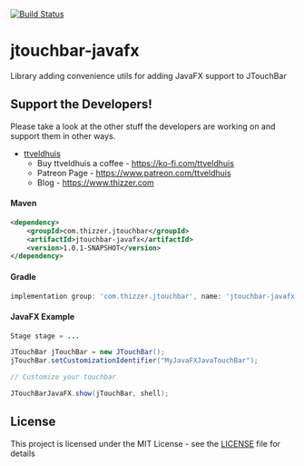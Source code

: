 [![Build Status](https://travis-ci.com/Thizzer/jtouchbar-javafx.svg?branch=master)](https://travis-ci.com/Thizzer/jtouchbar-javafx)

# jtouchbar-javafx
Library adding convenience utils for adding JavaFX support to JTouchBar

## Support the Developers!

Please take a look at the other stuff the developers are working on and support them in other ways.

* [ttveldhuis](https://github.com/ttveldhuis)
  * Buy ttveldhuis a coffee - https://ko-fi.com/ttveldhuis
  * Patreon Page - https://www.patreon.com/ttveldhuis  
  * Blog - https://www.thizzer.com

#### Maven

```xml
<dependency>
	<groupId>com.thizzer.jtouchbar</groupId>
	<artifactId>jtouchbar-javafx</artifactId>
	<version>1.0.1-SNAPSHOT</version>
</dependency>
```

#### Gradle

```gradle
implementation group: 'com.thizzer.jtouchbar', name: 'jtouchbar-javafx', version: '1.0.1-SNAPSHOT'
```

#### JavaFX Example

```java
Stage stage = ...

JTouchBar jTouchBar = new JTouchBar();
jTouchBar.setCustomizationIdentifier("MyJavaFXJavaTouchBar");

// Customize your touchbar

JTouchBarJavaFX.show(jTouchBar, shell);
```

## License

This project is licensed under the MIT License - see the [LICENSE](LICENSE) file for details